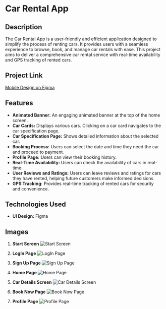 # Car Rental App

## Description
The Car Rental App is a user-friendly and efficient application designed to simplify the process of renting cars. It provides users with a seamless experience to browse, book, and manage car rentals with ease. This project aims to deliver a comprehensive car rental service with real-time availability and GPS tracking of rented cars.

## Project Link
[Mobile Design on Figma](https://www.figma.com/design/EYbv5G2VGTfko8pRWErlSr/Mobile-desgin?node-id=0-1&p=f&t=znR6I7tyl6SgDnvX-0)

## Features
- **Animated Banner:** An engaging animated banner at the top of the home screen.
- **Car Cards:** Displays various cars. Clicking on a car card navigates to the car specification page.
- **Car Specification Page:** Shows detailed information about the selected car.
- **Booking Process:** Users can select the date and time they need the car and proceed to payment.
- **Profile Page:** Users can view their booking history.
- **Real-Time Availability:** Users can check the availability of cars in real-time.
- **User Reviews and Ratings:** Users can leave reviews and ratings for cars they have rented, helping future customers make informed decisions.
- **GPS Tracking:** Provides real-time tracking of rented cars for security and convenience.

## Technologies Used
- **UI Design:** Figma

## Images
1. **Start Screen**
   ![Start Screen](https://github.com/user-attachments/assets/68a8316d-3931-491e-b5ee-ed53f0b10d43)

2. **LogIn Page**
   ![LogIn Page](https://github.com/user-attachments/assets/b9aa1b0e-4657-40e4-a718-528c19f638c4)

3. **Sign Up Page**
   ![Sign Up Page](https://github.com/user-attachments/assets/26aaa628-dfab-4d39-b71d-0b938d3bab75)

4. **Home Page**
   ![Home Page](https://github.com/user-attachments/assets/e709e067-cc96-4e96-aec5-4257386a630d)

5. **Car Details Screen**
   ![Car Details Screen](https://github.com/user-attachments/assets/6c47cd0b-d9ca-4622-9eed-c40f0d312e83)

6. **Book Now Page**
   ![Book Now Page](https://github.com/user-attachments/assets/4c197d89-a531-465e-adf5-c436e765c0e3)

7. **Profile Page**
   ![Profile Page](https://github.com/user-attachments/assets/22f8f6ee-bb93-49f5-8ee3-ff975e855230)
